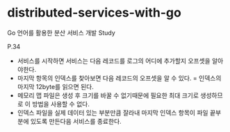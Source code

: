 # distributed-services-with-go
Go 언어를 활용한 분산 서비스 개발 Study

P.34
- 서비스를 시작하면 서비스는 다음 레코드를 로그의 어디에 추가할지 오프셋을 알아야한다.
- 마지막 항목의 인덱스를 찾아보면 다음 레코드의 오프셋을 알 수 있다. = 인덱스의 마지막 12byte를 읽으면 된다.
- 메모리 맵 파일은 생성 후 크기를 바꿀 수 없기때문에 필요한 최대 크기로 생성하므로 이 방법을 사용할 수 없다.
- 인덱스 파일을 실제 데이터 있는 부분만큼 잘라내 마지막 인덱스 항목이 파일 끝부분에 있도록 만든다음 서비스를 종료한다.
